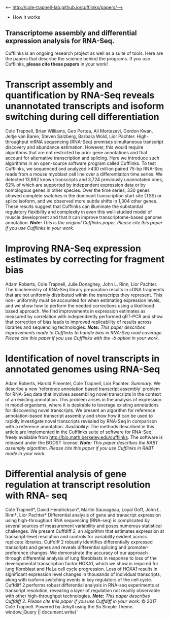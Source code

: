 <-- http://cole-trapnell-lab.github.io/cufflinks/papers/-->

* How it works
## Transcriptome assembly and differential expression analysis for RNA-Seq.
Cufflinks is an ongoing research project as well as a suite of tools. Here are the papers that describe the science behind the programs. If you use Cufflinks, **please cite these papers** in your work!
# Transcript assembly and quantification by RNA-Seq reveals unannotated transcripts and isoform switching during cell differentiation
Cole Trapnell, Brian Williams, Geo Pertea, Ali Mortazavi, Gordon Kwan, Jeltje van Baren, Steven Salzberg, Barbara Wold, Lior Pachter.
High-throughput mRNA sequencing (RNA-Seq) promises simultaneous transcript discovery and abundance estimation. However, this would require algorithms that are not restricted by prior gene annotations and that account for alternative transcription and splicing. Here we introduce such algorithms in an open-source software program called Cufflinks. To test Cufflinks, we sequenced and analyzed >430 million paired 75-bp RNA-Seq reads from a mouse myoblast cell line over a differentiation time series. We detected 13,692 known transcripts and 3,724 previously unannotated ones, 62% of which are supported by independent expression data or by homologous genes in other species. Over the time series, 330 genes showed complete switches in the dominant transcription start site (TSS) or splice isoform, and we observed more subtle shifts in 1,304 other genes. These results suggest that Cufflinks can illuminate the substantial regulatory flexibility and complexity in even this well-studied model of muscle development and that it can improve transcriptome-based genome annotation.
**_Note:_** _This is the original Cufflinks paper. Please cite this paper if you use Cufflinks in your work._
# Improving RNA-Seq expression estimates by correcting for fragment bias
Adam Roberts, Cole Trapnell, Julie Donaghey, John L. Rinn, Lior Pachter.
The biochemistry of RNA-Seq library preparation results in cDNA fragments that are not uniformly distributed within the transcripts they represent. This non- uniformity must be accounted for when estimating expression levels, and we show how to perform the needed corrections using a likelihood based approach. We find improvements in expression estimates as measured by correlation with independently performed qRT-PCR and show that correction of bias leads to improved replicability of results across libraries and sequencing technologies.
**_Note:_** _This paper describes improvements made to Cufflinks to handle bias in RNA-Seq read coverage. Please cite this paper if you use Cufflinks with the -b option in your work._
# Identification of novel transcripts in annotated genomes using RNA-Seq
Adam Roberts, Harold Pimentel, Cole Trapnell, Lior Pachter.
_Summary:_ We describe a new ‘reference annotation based transcript assembly’ problem for RNA-Seq data that involves assembling novel transcripts in the context of an existing annotation. This problem arises in the analysis of expression in model organisms, where it is desirable to leverage existing annotations for discovering novel transcripts. We present an algorithm for reference annotation-based transcript assembly and show how it can be used to rapidly investigate novel transcripts revealed by RNA-Seq in comparison with a reference annotation.
_Availability:_ The methods described in this article are implemented in the Cufflinks suite of software for RNA-Seq, freely available from http://bio.math.berkeley.edu/cufflinks. The software is released under the BOOST license.
**_Note:_** _This paper describes the RABT assembly algorithm. Please cite this paper if you use Cufflinks in RABT mode in your work._
# Differential analysis of gene regulation at transcript resolution with RNA- seq
Cole Trapnell*, David Hendrickson*, Martin Sauvageau, Loyal Goff, John L. Rinn†, Lior Pachter†
Differential analysis of gene and transcript expression using high-throughput RNA sequencing (RNA-seq) is complicated by several sources of measurement variability and poses numerous statistical challenges. We present Cuffdiff 2, an algorithm that estimates expression at transcript-level resolution and controls for variability evident across replicate libraries. Cuffdiff 2 robustly identifies differentially expressed transcripts and genes and reveals differential splicing and promoter-preference changes. We demonstrate the accuracy of our approach through differential analysis of lung fibroblasts in response to loss of the developmental transcription factor HOXA1, which we show is required for lung fibroblast and HeLa cell cycle progression. Loss of HOXA1 results in significant expression level changes in thousands of individual transcripts, along with isoform switching events in key regulators of the cell cycle. Cuffdiff 2 performs robust differential analysis in RNA-seq experiments at transcript resolution, revealing a layer of regulation not readily observable with other high-throughput technologies.
**_Note:_** _This paper describes Cuffdiff 2. Please cite this paper if you use Cuffdiff in your work._
© 2017 Cole Trapnell. Powered by Jekyll using the So Simple Theme.
window.jQuery || document.write('<script src="http://cole-trapnell- lab.github.io/cufflinks/assets/js/vendor/jquery-1.9.1.min.js"><\/script>') var _gaq = _gaq || []; var pluginUrl = '//www.google- analytics.com/plugins/ga/inpage_linkid.js'; _gaq.push(['_require', 'inpage_linkid', pluginUrl]); _gaq.push(['_setAccount', 'UA-6101038-2']); _gaq.push(['_trackPageview']); (function() { var ga = document.createElement('script'); ga.type = 'text/javascript'; ga.async = true; ga.src = ('https:' == document.location.protocol ? 'https://ssl' : 'http://www') + '.google-analytics.com/ga.js'; var s = document.getElementsByTagName('script')[0]; s.parentNode.insertBefore(ga, s); })();